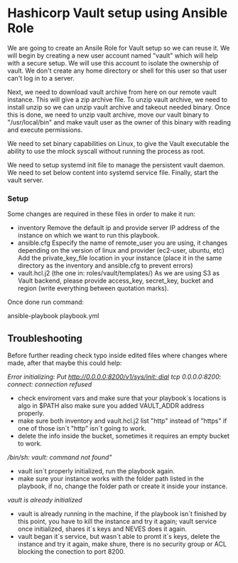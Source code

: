 # Hashicorp Vault setup using Ansible Role

We are going to create an Ansile Role for Vault setup so we can reuse it. We will begin by creating a new user account named "vault" which will help with a secure setup. We will use this account to isolate the ownership of vault. We don't create any home directory or shell for this user so that user can't log in to a server.

Next, we need to download vault archive from here on our remote vault instance. This will give a zip archive file. To unzip vault archive, we need to install unzip so we can unzip vault archive and takeout needed binary. Once this is done, we need to unzip vault archive, move our vault binary to "/usr/local/bin" and make vault user as the owner of this binary with reading and execute permissions.

We need to set binary capabilities on Linux, to give the Vault executable the ability to use the mlock syscall without running the process as root.

We need to setup systemd init file to manage the persistent vault daemon. We need to set below content into systemd service file. Finally, start the vault server.

### Setup

Some changes are required in these files in order to make it run:
* inventory
  Remove the default ip and provide server IP address of the instance on which we want to run this playbook.
* ansible.cfg
  Especify the name of remote_user you are using, it changes depending on the version of linux and provider (ec2-user, ubuntu, etc)
  Add the private_key_file location in your instance (place it in the same directory as  the inventory and ansible.cfg to prevent errors)
* vault.hcl.j2 (the one in: roles/vault/templates/)
  As we are using S3 as Vault backend, please provide access_key, secret_key, bucket and region (write everything between quotation marks).

Once done run command:

ansible-playbook playbook.yml

## Troubleshooting

Before further reading check typo inside edited files where changes where made, after that maybe this could help:

_Error initializing: Put http://0.0.0.0:8200/v1/sys/init: dial tcp 0.0.0.0:8200: connect: connection refused_
  * check enviroment vars and make sure that your playbook´s locations is algo in $PATH also make sure you added VAULT_ADDR address properly.
  * make sure both inventory and vault.hcl.j2 list "http" instead of "https" if one of those isn´t "http" isn´t going to work.
  * delete the info inside the bucket, sometimes it requires an empty bucket to work.
  
_/bin/sh: vault: command not found"_
  * vault isn´t properly initialized, run the playbook again.
  * make sure your instance works with the folder path listed in the playbook, if no, change the folder path or create it inside your           instance.
  
_vault is already initialized_
  * vault is already running in the machine, if the playbook isn´t finished by this point, you have to kill the instance and try it again;     vault service once initialized, shares it´s keys and NEVES does it again.
  * vault began it´s service, but wasn´t able to promt it´s keys, delete the instance and try it again, make shure, there is no security       group or ACL blocking the conection to port 8200.
  
